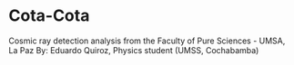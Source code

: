 # Cota-Cota
Cosmic ray detection analysis from the Faculty of Pure Sciences - UMSA, La Paz
By: Eduardo Quiroz, Physics student (UMSS, Cochabamba)
